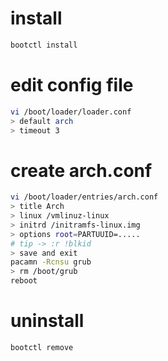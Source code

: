 # install
```bash
bootctl install
```

# edit config file
```bash
vi /boot/loader/loader.conf
> default arch
> timeout 3
```

# create arch.conf
```bash
vi /boot/loader/entries/arch.conf
> title Arch
> linux /vmlinuz-linux
> initrd /initramfs-linux.img
> options root=PARTUUID=.....
# tip -> :r !blkid
> save and exit
pacamn -Rcnsu grub
> rm /boot/grub
reboot
```
# uninstall
```bash
bootctl remove
```
